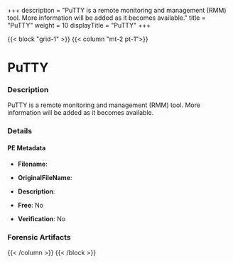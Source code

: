 +++
description = "PuTTY is a remote monitoring and management (RMM) tool. More information will be added as it becomes available."
title = "PuTTY"
weight = 10
displayTitle = "PuTTY"
+++


{{< block "grid-1" >}}
{{< column "mt-2 pt-1">}}

# PuTTY


### Description

PuTTY is a remote monitoring and management (RMM) tool. More information will be added as it becomes available.




### Details


#### PE Metadata
- **Filename**: 
- **OriginalFileName**: 
- **Description**: 


- **Free**: No

- **Verification**: No





### Forensic Artifacts










{{< /column >}}
{{< /block >}}
